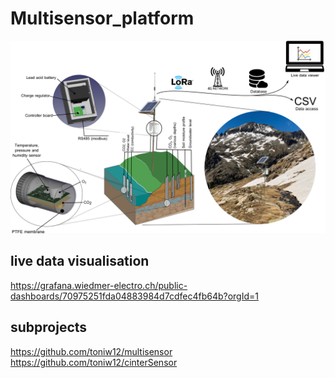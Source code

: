 # Multisensor_platform
<img src="https://raw.githubusercontent.com/toniw12/Multisensor_platform/e9774dfb20d2088d44cdcdd76fa01f2e00aeedc8/Graphics/Soil%20cut.png">

## live data visualisation
https://grafana.wiedmer-electro.ch/public-dashboards/70975251fda04883984d7cdfec4fb64b?orgId=1

## subprojects
https://github.com/toniw12/multisensor
https://github.com/toniw12/cinterSensor
